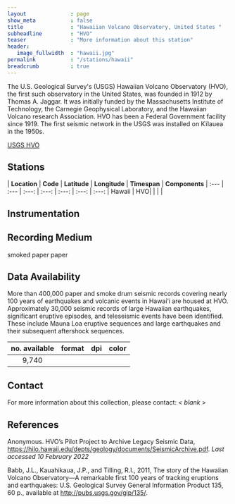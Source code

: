 ```yaml
---
layout              : page
show_meta           : false
title               : "Hawaiian Volcano Observatory, United States "
subheadline         : "HVO"
teaser              : "More information about this station"
header:
   image_fullwidth  : "hawaii.jpg"
permalink           : "/stations/hawaii"
breadcrumb          : true
---
```

The U.S. Geological Survey's (USGS) Hawaiian Volcano Observatory (HVO), the first such observatory in
the United States, was founded in 1912 by Thomas A. Jaggar. It was initially funded by the Massachusetts Institute of Technology, the Carnegie Geophysical Laboratory, and the Hawaiian Volcano research Association. HVO has been a Federal Government facility since 1919. The first seismic network in the USGS was installed on Kïlauea in the 1950s.

[USGS HVO](https://www.usgs.gov/observatories/hvo)

## Stations


| **Location** | **Code** | **Latitude** | **Longitude** | **Timespan** | **Components**
| :--- | :--- | :---: | :---: | :---: | :---: | :---:
|  Hawaii |  HVO|  | 	 | |  


## Instrumentation


## Recording Medium
smoked paper
paper


## Data Availability

More than 400,000 paper and smoke drum seismic records covering nearly 100 years of earthquakes and
volcanic events in Hawai‘i are housed at HVO.
Approximately 30,000 seismic records of large Hawaiian earthquakes, significant eruptive episodes, and teleseismic events have been identified. These include Mauna Loa eruptive sequences and large earthquakes and their subsequent aftershock
sequences.

**no. available** | **format** | **dpi** | **color**|
| :---: | :---: | :---: | :---:|
9,740 |  |  |



## Contact
For more information about this collection, please contact: \< *blank* \>

## References

Anonymous. HVO’s Pilot Project to Archive Legacy Seismic Data, https://hilo.hawaii.edu/depts/geology/documents/SeismicArchive.pdf. *Last accessed 10 February 2022*

Babb, J.L., Kauahikaua, J.P., and Tilling, R.I., 2011, The story of the Hawaiian Volcano Observatory—A remarkable
first 100 years of tracking eruptions and earthquakes: U.S. Geological Survey General Information Product 135,
60 p., available at http://pubs.usgs.gov/gip/135/.
